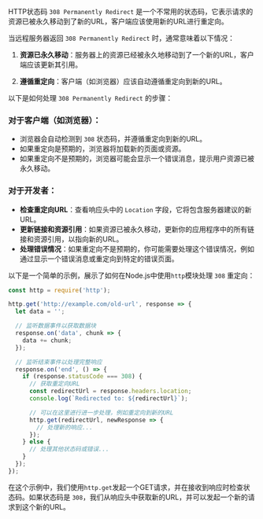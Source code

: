 HTTP状态码 `308 Permanently Redirect` 是一个不常用的状态码，它表示请求的资源已被永久移动到了新的URL，客户端应该使用新的URL进行重定向。

当远程服务器返回 `308 Permanently Redirect` 时，通常意味着以下情况：

1. **资源已永久移动**：服务器上的资源已经被永久地移动到了一个新的URL，客户端应该更新其引用。

2. **遵循重定向**：客户端（如浏览器）应该自动遵循重定向到新的URL。

以下是如何处理 `308 Permanently Redirect` 的步骤：

### 对于客户端（如浏览器）：

- 浏览器会自动检测到 `308` 状态码，并遵循重定向到新的URL。
- 如果重定向是预期的，浏览器将加载新的页面或资源。
- 如果重定向不是预期的，浏览器可能会显示一个错误消息，提示用户资源已被永久移动。

### 对于开发者：

- **检查重定向URL**：查看响应头中的 `Location` 字段，它将包含服务器建议的新URL。
- **更新链接和资源引用**：如果资源已被永久移动，更新你的应用程序中的所有链接和资源引用，以指向新的URL。
- **处理错误情况**：如果重定向不是预期的，你可能需要处理这个错误情况，例如通过显示一个错误消息或重定向到特定的错误页面。

以下是一个简单的示例，展示了如何在Node.js中使用`http`模块处理 `308` 重定向：

```javascript
const http = require('http');

http.get('http://example.com/old-url', response => {
  let data = '';

  // 监听数据事件以获取数据块
  response.on('data', chunk => {
    data += chunk;
  });

  // 监听结束事件以处理完整响应
  response.on('end', () => {
    if (response.statusCode === 308) {
      // 获取重定向URL
      const redirectUrl = response.headers.location;
      console.log(`Redirected to: ${redirectUrl}`);

      // 可以在这里进行进一步处理，例如重定向到新的URL
      http.get(redirectUrl, newResponse => {
        // 处理新的响应...
      });
    } else {
      // 处理其他状态码或错误...
    }
  });
});
```

在这个示例中，我们使用`http.get`发起一个GET请求，并在接收到响应时检查状态码。如果状态码是 `308`，我们从响应头中获取新的URL，并可以发起一个新的请求到这个新的URL。
